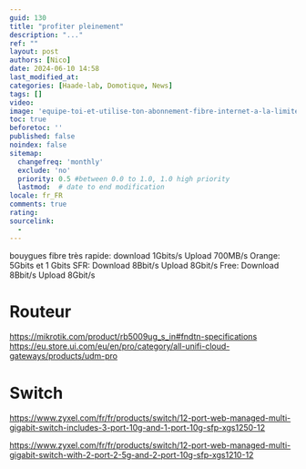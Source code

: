 ```yaml
---
guid: 130
title: "profiter pleinement"
description: "..."
ref: ""
layout: post
authors: [Nico]
date: 2024-06-10 14:58
last_modified_at: 
categories: [Haade-lab, Domotique, News]
tags: []
video: 
image: 'equipe-toi-et-utilise-ton-abonnement-fibre-internet-a-la-limite-de-ses-capacites.png'
toc: true
beforetoc: ''
published: false
noindex: false
sitemap:
  changefreq: 'monthly'
  exclude: 'no'
  priority: 0.5 #between 0.0 to 1.0, 1.0 high priority
  lastmod:  # date to end modification
locale: fr_FR
comments: true
rating:  
sourcelink:
  - 
---
```


bouygues fibre très rapide: download 1Gbits/s Upload 700MB/s
Orange: 5Gbits et 1 Gbits
SFR: Download 8Bbit/s Upload 8Gbit/s
Free: Download 8Bbit/s Upload 8Gbit/s




# Routeur

https://mikrotik.com/product/rb5009ug_s_in#fndtn-specifications
https://eu.store.ui.com/eu/en/pro/category/all-unifi-cloud-gateways/products/udm-pro

# Switch

https://www.zyxel.com/fr/fr/products/switch/12-port-web-managed-multi-gigabit-switch-includes-3-port-10g-and-1-port-10g-sfp-xgs1250-12

https://www.zyxel.com/fr/fr/products/switch/12-port-web-managed-multi-gigabit-switch-with-2-port-2-5g-and-2-port-10g-sfp-xgs1210-12
